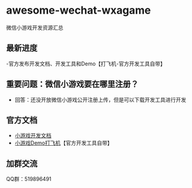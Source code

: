 # awesome-wechat-wxagame
微信小游戏开发资源汇总

## 最新进度
-官方发布开发文档、开发工具和Demo【打飞机-官方开发工具自带】

## 重要问题：微信小游戏要在哪里注册？
- 回答：还没开放微信小游戏公开注册上传，但是可以下载开发工具进行开发

## 官方文档

- [小游戏开发文档](https://mp.weixin.qq.com/debug/wxagame/dev/index.html)
- [小游戏Demo打飞机](https://mp.weixin.qq.com/debug/wxagame/dev/devtools/download.html?t=201814)【官方开发工具自带】

## 加群交流

QQ群：519896491
